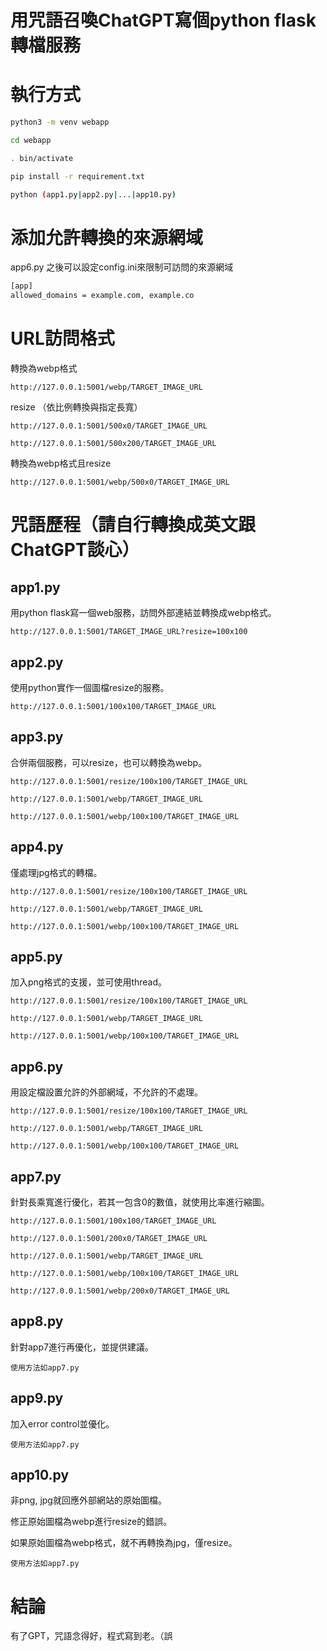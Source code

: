 用咒語召喚ChatGPT寫個python flask轉檔服務
==

# 執行方式

```bash
python3 -m venv webapp

cd webapp

. bin/activate

pip install -r requirement.txt

python (app1.py|app2.py|...|app10.py)


```

# 添加允許轉換的來源網域

app6.py 之後可以設定config.ini來限制可訪問的來源網域

```bash
[app]
allowed_domains = example.com, example.co
```

# URL訪問格式

轉換為webp格式

`http://127.0.0.1:5001/webp/TARGET_IMAGE_URL`

resize （依比例轉換與指定長寬）

`http://127.0.0.1:5001/500x0/TARGET_IMAGE_URL`

`http://127.0.0.1:5001/500x200/TARGET_IMAGE_URL`

轉換為webp格式且resize

`http://127.0.0.1:5001/webp/500x0/TARGET_IMAGE_URL`

# 咒語歷程（請自行轉換成英文跟ChatGPT談心）

## app1.py

用python flask寫一個web服務，訪問外部連結並轉換成webp格式。

`http://127.0.0.1:5001/TARGET_IMAGE_URL?resize=100x100`

## app2.py

使用python實作一個圖檔resize的服務。

`http://127.0.0.1:5001/100x100/TARGET_IMAGE_URL`

## app3.py

合併兩個服務，可以resize，也可以轉換為webp。

`http://127.0.0.1:5001/resize/100x100/TARGET_IMAGE_URL`

`http://127.0.0.1:5001/webp/TARGET_IMAGE_URL`

`http://127.0.0.1:5001/webp/100x100/TARGET_IMAGE_URL`

## app4.py

僅處理jpg格式的轉檔。

`http://127.0.0.1:5001/resize/100x100/TARGET_IMAGE_URL`

`http://127.0.0.1:5001/webp/TARGET_IMAGE_URL`

`http://127.0.0.1:5001/webp/100x100/TARGET_IMAGE_URL`

## app5.py

加入png格式的支援，並可使用thread。

`http://127.0.0.1:5001/resize/100x100/TARGET_IMAGE_URL`

`http://127.0.0.1:5001/webp/TARGET_IMAGE_URL`

`http://127.0.0.1:5001/webp/100x100/TARGET_IMAGE_URL`

## app6.py

用設定檔設置允許的外部網域，不允許的不處理。

`http://127.0.0.1:5001/resize/100x100/TARGET_IMAGE_URL`

`http://127.0.0.1:5001/webp/TARGET_IMAGE_URL`

`http://127.0.0.1:5001/webp/100x100/TARGET_IMAGE_URL`

## app7.py

針對長乘寬進行優化，若其一包含0的數值，就使用比率進行縮圖。

`http://127.0.0.1:5001/100x100/TARGET_IMAGE_URL`

`http://127.0.0.1:5001/200x0/TARGET_IMAGE_URL`

`http://127.0.0.1:5001/webp/TARGET_IMAGE_URL`

`http://127.0.0.1:5001/webp/100x100/TARGET_IMAGE_URL`

`http://127.0.0.1:5001/webp/200x0/TARGET_IMAGE_URL`

## app8.py

針對app7進行再優化，並提供建議。

`使用方法如app7.py`

## app9.py

加入error control並優化。

`使用方法如app7.py`

## app10.py

非png, jpg就回應外部網站的原始圖檔。

修正原始圖檔為webp進行resize的錯誤。

如果原始圖檔為webp格式，就不再轉換為jpg，僅resize。

`使用方法如app7.py`


結論
==

有了GPT，咒語念得好，程式寫到老。（誤






